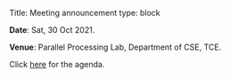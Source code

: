 Title: Meeting announcement
type: block


**Date**: Sat, 30 Oct 2021.

**Venue**: Parallel Processing Lab, Department of CSE, TCE.

Click [here](#) for the agenda.
